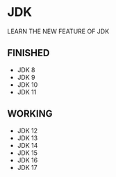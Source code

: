 # JDK
LEARN THE NEW FEATURE OF JDK

## FINISHED
- JDK 8
- JDK 9
- JDK 10
- JDK 11

## WORKING
- JDK 12
- JDK 13
- JDK 14
- JDK 15
- JDK 16
- JDK 17
